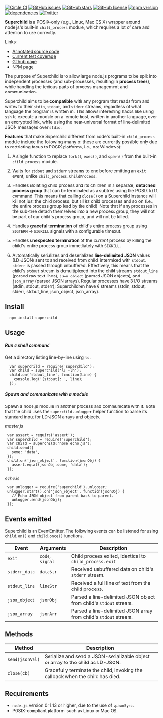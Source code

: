 
[![Circle CI](https://circleci.com/gh/mayanklahiri/node-superchild.svg?style=svg)](https://circleci.com/gh/mayanklahiri/node-superchild)
[![GitHub issues](https://img.shields.io/github/issues/mayanklahiri/node-superchild.svg)](https://github.com/mayanklahiri/node-superchild/issues)
[![GitHub stars](https://img.shields.io/github/stars/mayanklahiri/node-superchild.svg)](https://github.com/mayanklahiri/node-superchild/stargazers)
[![GitHub license](https://img.shields.io/badge/license-MIT-blue.svg)](https://raw.githubusercontent.com/mayanklahiri/node-superchild/master/LICENSE)
[![npm version](https://badge.fury.io/js/superchild.svg)](https://badge.fury.io/js/superchild)
[![dependencies](https://david-dm.org/mayanklahiri/node-superchild.svg)](https://david-dm.org/mayanklahiri/node-superchild.svg)
[![Twitter](https://img.shields.io/twitter/url/https/github.com/mayanklahiri/node-superchild.svg?style=social)](https://twitter.com/intent/tweet?text=Wow:&url=%5Bobject%20Object%5D)

**Superchild** is a POSIX-only (e.g., Linux, Mac OS X) wrapper around
node.js's built-in `child_process` module, which requires a lot of
care and attention to use correctly.

Links:

  * [Annotated source code](http://mayanklahiri.github.io/node-superchild/superchild.html)
  * [Current test coverage](http://mayanklahiri.github.io/node-superchild/coverage/lib/index.html)
  * [Github page](https://github.com/mayanklahiri/node-superchild)
  * [NPM page](https://www.npmjs.com/package/superchild)

The purpose of Superchild is to allow large node.js programs
to be split into independent processes (and sub-processes, resulting
in **process trees**), while handling the tedious parts of process
management and communication.

Superchild aims to be **compatible** with any program
that reads from and writes to their `stdin`, `stdout`, and `stderr`
streams, regardless of what language the program is written in.
This allows interesting hacks like using `ssh` to execute a
module on a remote host, written in another language, over an
encrypted link, while using the near-universal format of
line-delimited JSON messages over `stdio`.

**Features** that make Superchild different from node's built-in
`child_process` module include the following (many of these
are currently possible only due to restricting focus to POSIX
platforms, i.e., not Windows):

  1. A single function to replace `fork()`, `exec()`,
     and `spawn()` from the built-in `child_process` module.

  2. Waits for `stdout` and `stderr` streams to end before
     emitting an `exit` event, unlike `child_process.ChildProcess`.

  3. Handles isolating child process and its children in a
     separate, __detached process group__ that can be terminated
     as a subtree using the POSIX `kill` command. This means
     that calling `close()` on a Superchild instance will kill
     not just the child process, but all _its_ child processes
     and so on (i.e., the entire process group lead by the child).
     Note that if any processes in the sub-tree detach themselves
     into a new process group, they will not be part of our
     child's process group, and will not be killed.

  4. Handles __graceful termination__ of child's entire process group
     using `SIGTERM` -> `SIGKILL` signals with a configurable timeout.

  5. Handles __unexpected termination__ of the *current* process by
     killing the child's entire process group immediately with `SIGKILL`.

  6. Automatically serializes and deserializes __line-delimited JSON__
     values (LD-JSON) sent to and received from child, intermixed
     with `stdout`. `stderr` is passed through unbuffered. Effectively,
     this means that the child's `stdout` stream is demultiplexed
     into the child streams `stdout_line` (parsed raw text lines),
     `json_object` (parsed JSON objects), and `json_array` (parsed JSON
     arrays). Regular processes have 3 I/O streams (stdin, stdout,
     stderr); Superchildren have 6 streams (stdin, stdout, stderr,
     stdout_line, json_object, json_array).

## Install

      npm install superchild

## Usage

##### Run a shell command

Get a directory listing line-by-line using `ls`.

      var superchild = require('superchild');
      var child = superchild('ls -lh');
      child.on('stdout_line', function(line) {
        console.log('[stdout]: ', line);
      });

##### Spawn and communicate with a module

Spawn a node.js module in another process and communicate with it.
Note that the child uses the `superchild.unlogger` helper function
to parse its standard input for LD-JSON arrays and objects.

_master.js_

     var assert = require('assert');
     var superchild = require('superchild');
     var child = superchild('node echo.js');
     child.send({
       some: 'data',
     });
     child.on('json_object', function(jsonObj) {
       assert.equal(jsonObj.some, 'data');
     });

_echo.js_

     var unlogger = require('superchild').unlogger;
     unlogger.start().on('json_object', function(jsonObj) {
       // Echo JSON object from parent back to parent.
       unlogger.send(jsonObj);
     });


## Events emitted

Superchild is an EventEmitter. The following events can be listened for
using `child.on()` and `child.once()` functions.

| Event          | Arguments                | Description                                             |
| ---------------| -------------------------|---------------------------------------------------------|
| `exit`         | `code`, `signal`         | Child process exited, identical to `child_process.exit` |
| `stderr_data`  | `dataStr`                | Received unbuffered data on child's `stderr` stream.    |
| `stdout_line`  | `lineStr`                | Received a full line of text from the child process.    |
| `json_object`  | `jsonObj`                | Parsed a line-delimited JSON object from child's `stdout` stream. |
| `json_array`   | `jsonArr`                | Parsed a line-delimited JSON array from child's `stdout` stream.  |

## Methods

| Method          | Description                                                                    |
| ----------------| -------------------------------------------------------------------------------|
| `send(jsonVal)` | Serialize and send a JSON-serializable object or array to the child as LD-JSON.|
| `close(cb)`     | Gracefully terminate the child, invoking the callback when the child has died. |

## Requirements

  * `node.js` version 0.11.13 or higher, due to the use of `spawnSync`.
  * POSIX-compliant platform, such as Linux or Mac OS.


